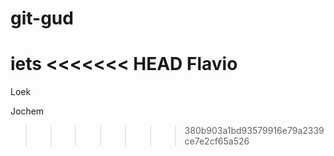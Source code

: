 # git-gud
iets
<<<<<<< HEAD
Flavio
=======
Loek

Jochem
>>>>>>> 380b903a1bd93579916e79a2339ce7e2cf65a526
